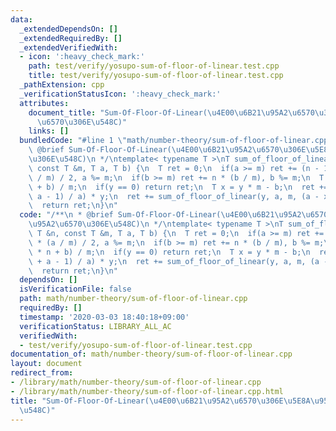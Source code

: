 ```yaml
---
data:
  _extendedDependsOn: []
  _extendedRequiredBy: []
  _extendedVerifiedWith:
  - icon: ':heavy_check_mark:'
    path: test/verify/yosupo-sum-of-floor-of-linear.test.cpp
    title: test/verify/yosupo-sum-of-floor-of-linear.test.cpp
  _pathExtension: cpp
  _verificationStatusIcon: ':heavy_check_mark:'
  attributes:
    document_title: "Sum-Of-Floor-Of-Linear(\u4E00\u6B21\u95A2\u6570\u306E\u5E8A\u95A2\
      \u6570\u306E\u548C)"
    links: []
  bundledCode: "#line 1 \"math/number-theory/sum-of-floor-of-linear.cpp\"\n/**\n *\
    \ @brief Sum-Of-Floor-Of-Linear(\u4E00\u6B21\u95A2\u6570\u306E\u5E8A\u95A2\u6570\
    \u306E\u548C)\n */\ntemplate< typename T >\nT sum_of_floor_of_linear(const T &n,\
    \ const T &m, T a, T b) {\n  T ret = 0;\n  if(a >= m) ret += (n - 1) * n * (a\
    \ / m) / 2, a %= m;\n  if(b >= m) ret += n * (b / m), b %= m;\n  T y = (a * n\
    \ + b) / m;\n  if(y == 0) return ret;\n  T x = y * m - b;\n  ret += (n - (x +\
    \ a - 1) / a) * y;\n  ret += sum_of_floor_of_linear(y, a, m, (a - x % a) % a);\n\
    \  return ret;\n}\n"
  code: "/**\n * @brief Sum-Of-Floor-Of-Linear(\u4E00\u6B21\u95A2\u6570\u306E\u5E8A\
    \u95A2\u6570\u306E\u548C)\n */\ntemplate< typename T >\nT sum_of_floor_of_linear(const\
    \ T &n, const T &m, T a, T b) {\n  T ret = 0;\n  if(a >= m) ret += (n - 1) * n\
    \ * (a / m) / 2, a %= m;\n  if(b >= m) ret += n * (b / m), b %= m;\n  T y = (a\
    \ * n + b) / m;\n  if(y == 0) return ret;\n  T x = y * m - b;\n  ret += (n - (x\
    \ + a - 1) / a) * y;\n  ret += sum_of_floor_of_linear(y, a, m, (a - x % a) % a);\n\
    \  return ret;\n}\n"
  dependsOn: []
  isVerificationFile: false
  path: math/number-theory/sum-of-floor-of-linear.cpp
  requiredBy: []
  timestamp: '2020-03-03 18:40:18+09:00'
  verificationStatus: LIBRARY_ALL_AC
  verifiedWith:
  - test/verify/yosupo-sum-of-floor-of-linear.test.cpp
documentation_of: math/number-theory/sum-of-floor-of-linear.cpp
layout: document
redirect_from:
- /library/math/number-theory/sum-of-floor-of-linear.cpp
- /library/math/number-theory/sum-of-floor-of-linear.cpp.html
title: "Sum-Of-Floor-Of-Linear(\u4E00\u6B21\u95A2\u6570\u306E\u5E8A\u95A2\u6570\u306E\
  \u548C)"
---
```

